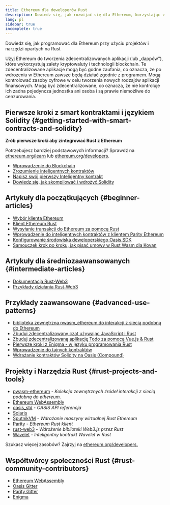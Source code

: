 ```yaml
---
title: Ethereum dla deweloperów Rust
description: Dowiedz się, jak rozwijać się dla Ethereum, korzystając z projektów i narzędzi opartych na Rust
lang: pl
sidebar: true
incomplete: true
---
```


<div class="featured">Dowiedz się, jak programować dla Ethereum przy użyciu projektów i narzędzi opartych na Rust</div>

Użyj Ethereum do tworzenia zdecentralizowanych aplikacji (lub „dappów”), które wykorzystują zalety kryptowaluty i technologii blockchain. Te zdecentralizowane aplikacje mogą być godne zaufania, co oznacza, że ​​po wdrożeniu w Ethereum zawsze będą działać zgodnie z programem. Mogą kontrolować zasoby cyfrowe w celu tworzenia nowych rodzajów aplikacji finansowych. Mogą być zdecentralizowane, co oznacza, że ​​nie kontroluje ich żadna pojedyncza jednostka ani osoba i są prawie niemożliwe do cenzurowania.

## Pierwsze kroki z smart kontraktami i językiem Solidity {#getting-started-with-smart-contracts-and-solidity}

**Zrób pierwsze kroki aby zintegrować Rust z Ethereum**

Potrzebujesz bardziej podstawowych informacji? Sprawdź na [ethereum.org/learn](/learn/) lub [ethereum.org/developers](/developers/).

- [Wprowadzenie do Blockchain](https://kauri.io/article/d55684513211466da7f8cc03987607d5/blockchain-explained)
- [Zrozumienie inteligentnych kontraktów](https://kauri.io/article/e4f66c6079e74a4a9b532148d3158188/ethereum-101-part-5-the-smart-contract)
- [Napisz swój pierwszy Inteligentny kontrakt](https://kauri.io/article/124b7db1d0cf4f47b414f8b13c9d66e2/remix-ide-your-first-smart-contract)
- [Dowiedz się, jak skompilować i wdrożyć Solidity](https://kauri.io/article/973c5f54c4434bb1b0160cff8c695369/understanding-smart-contract-compilation-and-deployment)

## Artykuły dla początkujących {#beginner-articles}

- [Wybór klienta Ethereum](https://www.trufflesuite.com/docs/truffle/reference/choosing-an-ethereum-client)
- [Klient Ethereum Rust](https://wiki.parity.io/Setup)
- [Wysyłanie transakcji do Ethereum za pomocą Rust](https://kauri.io/article/97c85229c66445759bb0ce642224d364/sending-ethereum-transactions-with-rust)
- [Wprowadzenie do inteligentnych kontraktów z klientem Parity Ethereum](https://wiki.parity.io/Smart-Contracts)
- [Konfigurowanie środowiska deweloperskiego Oasis SDK](https://docs.oasis.dev/oasis-sdk/guide/getting-started)
- [Samouczek krok po kroku, jak pisać umowy w Rust Wasm dla Kovan](https://github.com/paritytech/pwasm-tutorial)

## Artykuły dla średniozaawansowanych {#intermediate-articles}

- [Dokumentacja Rust-Web3](https://tomusdrw.github.io/rust-web3/web3/index.html)
- [Przykłady działania Rust-Web3](https://github.com/tomusdrw/rust-web3/blob/master/examples)

## Przykłady zaawansowane {#advanced-use-patterns}

- [biblioteka zewnętrzna pwasm_ethereum do interakcji z siecią podobną do Ethereum](https://paritytech.github.io/pwasm-ethereum/pwasm_ethereum/)
- [Zbuduj zdecentralizowany czat używając JavaScript i Rust](https://medium.com/perlin-network/build-a-decentralized-chat-using-javascript-rust-webassembly-c775f8484b52)
- [Zbuduj zdecentralizowaną aplikację Todo za pomocą Vue.js & Rust ](https://medium.com/@jjmace01/build-a-decentralized-todo-app-using-vue-js-rust-webassembly-5381a1895beb)
- [Pierwsze kroki z Enigma - w języku programowania Rust](https://blog.enigma.co/getting-started-with-discovery-the-rust-programming-language-4d1e0b06de15)
- [Wprowadzenie do tajnych kontraktów](https://blog.enigma.co/getting-started-with-enigma-an-intro-to-secret-contracts-cdba4fe501c2)
- [Wdrażanie kontraktów Solidity na Oasis (Compound)](https://docs.oasis.dev/tutorials/deploy-solidity.html#deploy-using-truffle)

## Projekty i Narzędzia Rust {#rust-projects-and-tools}

- [pwasm-ethereum](https://github.com/paritytech/pwasm-ethereum) - _Kolekcja zewnętrznych źródeł interakcji z siecią podobną do ethereum._
- [Ethereum WebAssembly](https://ewasm.readthedocs.io/en/mkdocs/)
- [oasis_std](https://docs.rs/oasis-std/0.2.7/oasis_std/) - _OASIS API referencja_
- [Solaris](https://github.com/paritytech/sol-rs)
- [SputnikVM](https://github.com/sorpaas/rust-evm) - _Wdrażanie maszyny wirtualnej Rust Ethereum_
- [Parity](https://github.com/paritytech/parity-ethereum) - _Ethereum Rust klient_
- [rust-web3](https://github.com/tomusdrw/rust-web3) - _Wdrożenie biblioteki Web3.js przez Rust_
- [Wavelet](https://wavelet.perlin.net/docs/smart-contracts) - _Inteligentny kontrakt Wavelet w Rust_

Szukasz więcej zasobów? Zajrzyj na [ethereum.org/developers.](/developers/)

## Współtwórcy społeczności Rust {#rust-community-contributors}

- [Ethereum WebAssembly](https://gitter.im/ewasm/Lobby)
- [Oasis Gitter](https://gitter.im/Oasis-official/Lobby)
- [Parity Gitter](https://gitter.im/paritytech/parity)
- [Enigma](https://discord.gg/SJK32GY)
